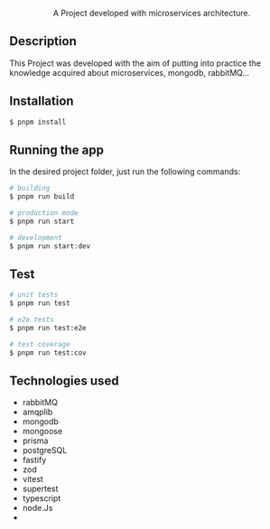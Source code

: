   <p align="center">A Project developed with microservices architecture.</p>

## Description

This Project was developed with the aim of putting into practice the knowledge acquired about microservices, mongodb, rabbitMQ...

## Installation

```bash
$ pnpm install
```

## Running the app

In the desired project folder, just run the following commands:

```bash
# building
$ pnpm run build

# production mode
$ pnpm run start

# development
$ pnpm run start:dev

```

## Test

```bash
# unit tests
$ pnpm run test

# e2e tests
$ pnpm run test:e2e

# test coverage
$ pnpm run test:cov
```

## Technologies used
 
- rabbitMQ
- amqplib
- mongodb
- mongoose
- prisma
- postgreSQL
- fastify
- zod
- vitest
- supertest
- typescript
- node.Js
- 

